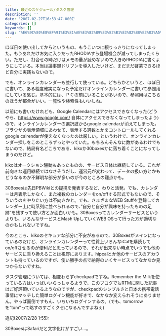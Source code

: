 ```yaml
---
title: 最近のスケジュール/タスク管理
description: ''
date: '2007-02-27T16:53:47.000Z'
categories: []
keywords: []
slug: "%E6%9C%80%E8%BF%91%E3%81%AE%E3%82%B9%E3%82%B1%E3%82%B8%E3%83%A5%E3%83%BC%E3%83%AB-%E3%82%BF%E3%82%B9%E3%82%AF%E7%AE%A1%E7%90%86"
---
```

ほぼ日を使い出してからというもの、もうこいつに頼りっきりになってしまった。もうあれだけお気に入りだったRHODIAすら登場機会が減ってしまったくらい。ただし、打合せの時だけはメモの量が読めないので大きめRHODIAに書くようにしている。本当は議事録ドリブンを導入したいけど、まだまだ啓蒙できるほど自分に実践もないので。

でも、オンラインカレンダーも並行して使っている。どちらかというと、ほぼ日に書いて、ある程度確実になった予定だけオンラインカレンダーに書いて参照用にしている感じ。基本的には、ＰＣの前にいることが多いので、参照用はこちらのほうが都合がいい。一覧性や検索性もいいしね。

以前にも書いたけれども、Google Calendarにはアクセスできなくなった(どうやら、https://www.google.com/ 自体にアクセスできなくなってしまったよう)ので、オンラインカレンダーの選択肢からgoogle calendarが消えてしまった。ブラウザの表示領域にあわせて、表示する週数とかをコントロールしてくれるgoogle calrendarが使えなくなったのは厳しい。というわけで、オンラインカレンダー探しをこのところずっとやっていた。もちろんそんなに数があるわけでもないので、結局有名どころである、kikoか30boxesかに落ち着くことになってしまうのだけど。

kikoはオークション騒動もあったものの、サービス自体は継続している。これが前向きな運用継続ではなさそうだし、運営元が変わって、データの扱い方とかもどうなるのか不鮮明な部分が多いのが今のところの難点かも。

30Boxesは先日PBWikiとの提携を発表するなど、わりと活発。でも、カレンダーは月表示しかなく、また複数のカレンダーをon/offする形式でもないので、そういうのをやりたい方は不向きかと。でも、さまざまなWEB Stuffを登録してカレンダー上に時系列に並べられるので、”自分と自分が興味を持ったものの足跡”を残すって使い方とか面白いかも。30Boxesってカレンダーサービスというよりも、いろんなサービスとMash UpしていくWEB OSって行った方が適切なのかもしれないですね。

今のところ、kikoのセキュアな部分に不安があるので、30Boxesがメインになっているのだけど、オンラインカレンダーって性質上いろんなiCalを購読してon/offさせるのが便利だと思っているので、それが出来ない時点でいつでも他のサービスに乗り換えることは視野にあります。hipcalとか他のサービスのアカウントも持っているのですが、使い勝手の点で納得のいくサービスってなかなか見つからないですね。

タスク管理については、相変わらずcheckpadですね。Remember the Milkを使っている方はいっぱいいらっしゃるようで、このブログでもRTMに関した記事はご好評頂いているようなのですが、checkpadのシンプルさと日本の携帯電話事情にマッチした簡単ログイン機能が好きで、なかなか変えられそうにありません。やっぱ面倒ですもん、いちいちログインするの。(でも、tomorrowを”tom”って略すのすごくクセになるんですよねぇ)

追記(2007/2/28 1:55):

30BoxesはSafariだと文字化けがすごい…。